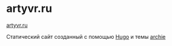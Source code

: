 # artyvr.ru

[artyvr.ru](https://artyvr.ru/)

Статический сайт созданный с помощью [Hugo](https://github.com/gohugoio/hugo)
и темы [archie](https://github.com/athul/archie)
